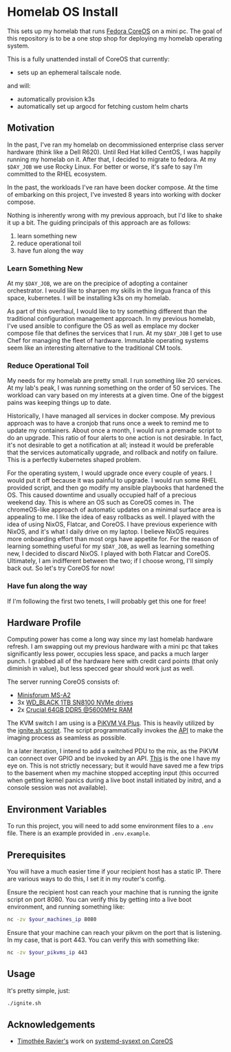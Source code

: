 # Homelab OS Install

This sets up my homelab that runs [Fedora CoreOS](https://fedoraproject.org/coreos/) on a mini pc.  The goal of this repository is to be a one stop shop for deploying my homelab operating system.

This is a fully unattended install of CoreOS that currently:
* sets up an ephemeral tailscale node.

and will:
* automatically provision k3s
* automatically set up argocd for fetching custom helm charts


## Motivation

In the past, I've ran my homelab on decommissioned enterprise class server hardware (think like a Dell R620). Until Red Hat killed CentOS, I was happily running my homelab on it.  After that, I decided to migrate to fedora.  At my `$DAY_JOB` we use Rocky Linux.  For better or worse, it's safe to say I'm committed to the RHEL ecosystem.

In the past, the workloads I've ran have been docker compose.  At the time of embarking on this project, I've invested 8 years into working with docker compose.

Nothing is inherently wrong with my previous approach, but I'd like to shake it up a bit.  The guiding principals of this approach are as follows:
1. learn something new
2. reduce operational toil
3. have fun along the way


### Learn Something New
At my `$DAY_JOB`, we are on the precipice of adopting a container orchestrator.  I would like to sharpen my skills in the lingua franca of this space, kubernetes.  I will be installing k3s on my homelab.

As part of this overhaul, I would like to try something different than the traditional configuration management approach.  In my previous homelab, I've used ansible to configure the OS as well as emplace my docker compose file that defines the services that I run.  At my `$DAY_JOB` I get to use Chef for managing the fleet of hardware.  Immutable operating systems seem like an interesting alternative to the traditional CM tools.


### Reduce Operational Toil
My needs for my homelab are pretty small.  I run something like 20 services.  At my lab's peak, I was running something on the order of 50 services.  The workload can vary based on my interests at a given time.  One of the biggest pains was keeping things up to date.

Historically, I have managed all services in docker compose.  My previous approach was to have a cronjob that runs once a week to remind me to update my containers.  About once a month, I would run a premade script to do an upgrade.  This ratio of four alerts to one action is not desirable.  In fact, it's not desirable to get a notification at all; instead it would be preferable that the services automatically upgrade, and rollback and notify on failure.  This is a perfectly kubernetes shaped problem.

For the operating system, I would upgrade once every couple of years.  I would put it off because it was painful to upgrade.  I would run some RHEL provided script, and then go modify my ansible playbooks that hardened the OS.  This caused downtime and usually occupied half of a precious weekend day.  This is where an OS such as CoreOS comes in.  The chromeOS-like approach of automatic updates on a minimal surface area is appealing to me.  I like the idea of easy rollbacks as well.  I played with the idea of using NixOS, Flatcar, and CoreOS.  I have previous experience with NixOS, and it's what I daily drive on my laptop.  I believe NixOS requires more onboarding effort than most orgs have appetite for.  For the reason of learning something useful for my `$DAY_JOB`, as well as learning something new, I decided to discard NixOS.  I played with both Flatcar and CoreOS.  Ultimately, I am indifferent between the two; if I choose wrong, I'll simply back out.  So let's try CoreOS for now!


### Have fun along the way

If I'm following the first two tenets, I will probably get this one for free!


## Hardware Profile
Computing power has come a long way since my last homelab hardware refresh.  I am swapping out my previous hardware with a mini pc that takes significantly less power, occupies less space, and packs a much larger punch.  I grabbed all of the hardware here with credit card points (that only diminish in value), but less specced gear should work just as well.

The server running CoreOS consists of:
* [Minisforum MS-A2](https://amzn.to/3HeB6LR)
* 3x [WD\_BLACK 1TB SN8100 NVMe drives](https://amzn.to/47kFRhk)
* 2x [Crucial 64GB DDR5 @5600MHz RAM](https://amzn.to/3UgDGns)

The KVM switch I am using is a [PiKVM V4 Plus](https://amzn.to/45hlejq).  This is heavily utilized by the [ignite.sh script](./ignite.sh).  The script programmatically invokes the [API](https://docs.pikvm.org/api/) to make the imaging process as seamless as possible.

In a later iteration, I intend to add a switched PDU to the mix, as the PiKVM can connect over GPIO and be invoked by an API. [This](https://amzn.to/4ljgUWS) is the one I have my eye on.  This is not strictly necessary; but it would have saved me a few trips to the basement when my machine stopped accepting input (this occurred when getting kernel panics during a live boot install initiated by initrd, and a console session was not available).


## Environment Variables

To run this project, you will need to add some environment files to a `.env` file. There is an example provided in `.env.example`.


## Prerequisites
You will have a much easier time if your recipient host has a static IP.  There are various ways to do this, I set it in my router's config.

Ensure the recipient host can reach your machine that is running the ignite script on port 8080.  You can verify this by getting into a live boot environment, and running something like:

```bash
nc -zv $your_machines_ip 8080
```

Ensure that your machine can reach your pikvm on the port that is listening.  In my case, that is port 443. You can verify this with something like:

```bash
nc -zv $your_pikvms_ip 443
```


## Usage

It's pretty simple, just:

```bash
./ignite.sh
```


## Acknowledgements

 - [Timothée Ravier's](https://github.com/travier) work on [systemd-sysext on CoreOS](https://extensions.fcos.fr)
